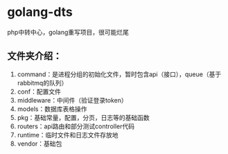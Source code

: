 # golang-dts
php中转中心，golang重写项目，很可能烂尾

## 文件夹介绍：
1. command：是进程分组的初始化文件，暂时包含api（接口），queue（基于rabbitmq的队列）
2. conf：配置文件
3. middleware：中间件（验证登录token）
4. models：数据库表格操作
5. pkg：基础常量，配置，分页，日志等的基础函数
6. routers：api路由和部分测试controller代码
7. runtime：临时文件和日志文件存放地
8. vendor：基础包
